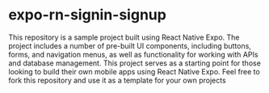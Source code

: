 # expo-rn-signin-signup
This repository is a sample project built using React Native Expo. The project includes a number of pre-built UI components, including buttons, forms, and navigation menus, as well as functionality for working with APIs and database management. This project serves as a starting point for those looking to build their own mobile apps using React Native Expo. Feel free to fork this repository and use it as a template for your own projects
